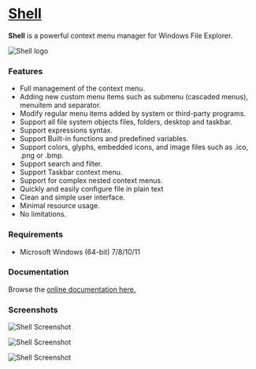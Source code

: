 # [Shell](https://nilesoft.org)
**Shell** is a powerful context menu manager for Windows File Explorer.


![Shell logo](https://www.nilesoft.org/images/logo-256.png)



### Features

* Full management of the context menu.
* Adding new custom menu items such as submenu (cascaded menus), menuitem and separator.
* Modify regular menu items added by system or third-party programs.
* Support all file system objects files, folders, desktop and taskbar.
* Support expressions syntax.
* Support Built-in functions and predefined variables.
* Support colors, glyphs, embedded icons, and image files such as .ico, .png or .bmp.
* Support search and filter.
* Support Taskbar context menu.
* Support for complex nested context menus.
* Quickly and easily configure file in plain text
* Clean and simple user interface.
* Minimal resource usage.
* No limitations.


### Requirements
  * Microsoft Windows (64-bit) 7/8/10/11 

### Documentation
Browse the [online documentation here.](https://nilesoft.org/docs)

### Screenshots

![Shell Screenshot](https://www.nilesoft.org/images/screenshots/dev.png)

![Shell Screenshot](https://www.nilesoft.org/images/screenshots/fm.png)

![Shell Screenshot](https://www.nilesoft.org/images/screenshots/desktop.png)
